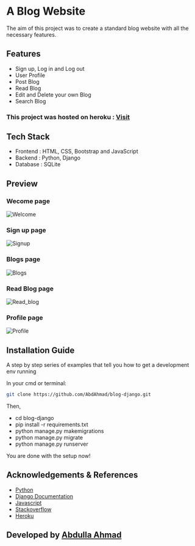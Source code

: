 # A Blog Website

The aim of this project was to create a standard blog website with all the necessary features.

## Features
* Sign up, Log in and Log out
* User Profile
* Post Blog
* Read Blog
* Edit and Delete your own Blog
* Search Blog

### This project was hosted on heroku : [Visit](http://blogspro.herokuapp.com/)

## Tech Stack
* Frontend : HTML, CSS, Bootstrap and JavaScript
* Backend : Python, Django
* Database : SQLite

## Preview

### Wecome page
![Welcome](https://user-images.githubusercontent.com/49855656/141513961-73599819-0966-458f-b81c-450c60ef3914.png)

### Sign up page
![Signup](https://user-images.githubusercontent.com/49855656/141513909-649454bc-5330-4f18-b70c-87fe921c10d6.png)

### Blogs page
![Blogs](https://user-images.githubusercontent.com/49855656/141513813-92ef7aeb-b71c-4589-a0c6-b2b068321ee0.png)

### Read Blog page
![Read_blog](https://user-images.githubusercontent.com/49855656/141513890-fe0856dc-20f1-4955-9c7e-bf1397f46348.png)


### Profile page
![Profile](https://user-images.githubusercontent.com/49855656/141513831-3632a754-e200-4976-ad5c-b733a860927b.png)


## Installation Guide
A step by step series of examples that tell you how to get a development env running

In your cmd or terminal:

```bash
git clone https://github.com/AbdAhmad/blog-django.git
```

Then,
* cd blog-django
* pip install -r requirements.txt
* python manage.py makemigrations
* python manage.py migrate
* python manage.py runserver

You are done with the setup now!

## Acknowledgements & References
* [Python](https://docs.python.org/3/)
* [Django Documentation](https://docs.djangoproject.com/en/3.2/)
* [Javascript](https://developer.mozilla.org/en-US/docs/Web/JavaScript)
* [Stackoverflow](https://stackoverflow.com/)
* [Heroku](https://www.heroku.com/)

## Developed by [Abdulla Ahmad](https://github.com/AbdAhmad)
